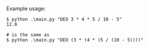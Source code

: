 Example usage:

```console
$ python .\main.py "DEO 3 * 4 * 5 / 10 - 5"
12.0

# is the same as
$ python .\main.py "DEO (3 * (4 * (5 / (10 - 5))))"
```